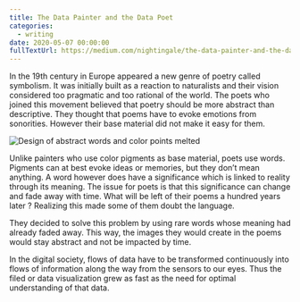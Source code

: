 ```yaml
---
title: The Data Painter and the Data Poet
categories:
  - writing
date: 2020-05-07 00:00:00
fullTextUrl: https://medium.com/nightingale/the-data-painter-and-the-data-poet-e43a7404ca55
---
```


In the 19th century in Europe appeared a new genre of poetry called symbolism. It was initially built as a reaction to naturalists and their vision considered too pragmatic and too rational of the world. The poets who joined this movement believed that poetry should be more abstract than descriptive. They thought that poems have to evoke emotions from sonorities. However their base material did not make it easy for them.

<img src="https://live.staticflickr.com/65535/51339811322_bc58e96425_c.jpg" alt="Design of abstract words and color points melted">

Unlike painters who use color pigments as base material, poets use words. Pigments can at best evoke ideas or memories, but they don’t mean anything. A word however does have a significance which is linked to reality through its meaning. The issue for poets is that this significance can change and fade away with time. What will be left of their poems a hundred years later ? Realizing this made some of them doubt the language.

They decided to solve this problem by using rare words whose meaning had already faded away. This way, the images they would create in the poems would stay abstract and not be impacted by time.

In the digital society, flows of data have to be transformed continuously into flows of information along the way from the sensors to our eyes. Thus the filed or data visualization grew as fast as the need for optimal understanding of that data.